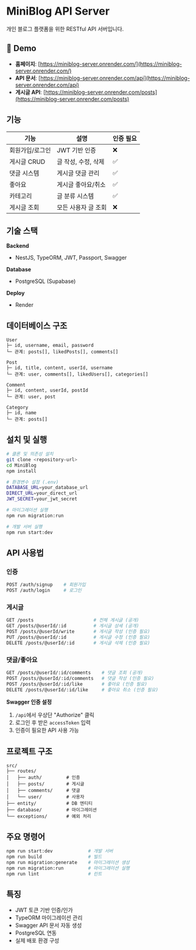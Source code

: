 # MiniBlog API Server

개인 블로그 플랫폼을 위한 RESTful API 서버입니다.

## 🔗 Demo

- **홈페이지**: [https://miniblog-server.onrender.com/](https://miniblog-server.onrender.com/)
- **API 문서**: [https://miniblog-server.onrender.com/api](https://miniblog-server.onrender.com/api)
- **게시글 API**: [https://miniblog-server.onrender.com/posts](https://miniblog-server.onrender.com/posts)

## 기능

| 기능            | 설명                | 인증 필요 |
| --------------- | ------------------- | --------- |
| 회원가입/로그인 | JWT 기반 인증       | ❌        |
| 게시글 CRUD     | 글 작성, 수정, 삭제 | ✅        |
| 댓글 시스템     | 게시글 댓글 관리    | ✅        |
| 좋아요          | 게시글 좋아요/취소  | ✅        |
| 카테고리        | 글 분류 시스템      | ✅        |
| 게시글 조회     | 모든 사용자 글 조회 | ❌        |

## 기술 스택

**Backend**

- NestJS, TypeORM, JWT, Passport, Swagger

**Database**

- PostgreSQL (Supabase)

**Deploy**

- Render

## 데이터베이스 구조

```
User
├─ id, username, email, password
└─ 관계: posts[], likedPosts[], comments[]

Post
├─ id, title, content, userId, username
└─ 관계: user, comments[], likedUsers[], categories[]

Comment
├─ id, content, userId, postId
└─ 관계: user, post

Category
├─ id, name
└─ 관계: posts[]
```

## 설치 및 실행

```bash
# 클론 및 의존성 설치
git clone <repository-url>
cd MiniBlog
npm install

# 환경변수 설정 (.env)
DATABASE_URL=your_database_url
DIRECT_URL=your_direct_url
JWT_SECRET=your_jwt_secret

# 마이그레이션 실행
npm run migration:run

# 개발 서버 실행
npm run start:dev
```

## API 사용법

### 인증

```bash
POST /auth/signup    # 회원가입
POST /auth/login     # 로그인
```

### 게시글

```bash
GET /posts                      # 전체 게시글 (공개)
GET /posts/@userId/:id          # 게시글 상세 (공개)
POST /posts/@userId/write       # 게시글 작성 (인증 필요)
PUT /posts/@userId/:id          # 게시글 수정 (인증 필요)
DELETE /posts/@userId/:id       # 게시글 삭제 (인증 필요)
```

### 댓글/좋아요

```bash
GET /posts/@userId/:id/comments    # 댓글 조회 (공개)
POST /posts/@userId/:id/comments   # 댓글 작성 (인증 필요)
POST /posts/@userId/:id/like       # 좋아요 (인증 필요)
DELETE /posts/@userId/:id/like     # 좋아요 취소 (인증 필요)
```

**Swagger 인증 설정**

1. `/api`에서 우상단 "Authorize" 클릭
2. 로그인 후 받은 `accessToken` 입력
3. 인증이 필요한 API 사용 가능

## 프로젝트 구조

```
src/
├── routes/
│   ├── auth/         # 인증
│   ├── posts/        # 게시글
│   ├── comments/     # 댓글
│   └── user/         # 사용자
├── entity/           # DB 엔티티
├── database/         # 마이그레이션
└── exceptions/       # 예외 처리
```

## 주요 명령어

```bash
npm run start:dev             # 개발 서버
npm run build                 # 빌드
npm run migration:generate    # 마이그레이션 생성
npm run migration:run         # 마이그레이션 실행
npm run lint                  # 린트
```

## 특징

- JWT 토큰 기반 인증/인가
- TypeORM 마이그레이션 관리
- Swagger API 문서 자동 생성
- PostgreSQL 연동
- 실제 배포 환경 구성
